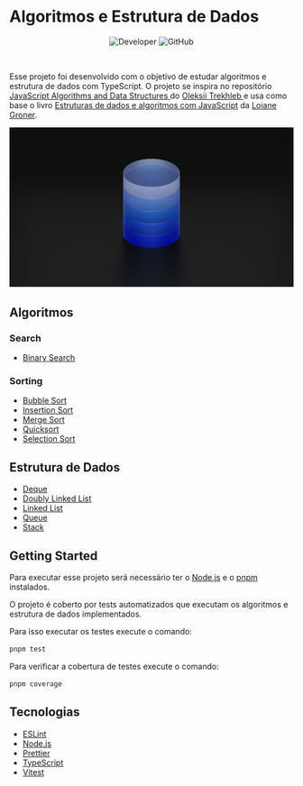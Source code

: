# Algoritmos e Estrutura de Dados

<p align="center">
  <img alt="Developer" src="https://img.shields.io/badge/developer-jfilipedias-blue">
  <img alt="GitHub" src="https://img.shields.io/github/license/jfilipedias/algorithms">
</p>
<br>

Esse projeto foi desenvolvido com o objetivo de estudar algoritmos e estrutura de dados com TypeScript. O projeto se inspira no repositório [JavaScript Algorithms and Data Structures
](https://github.com/trekhleb/javascript-algorithms) do [Oleksii Trekhleb
](https://twitter.com/Trekhleb) e usa como base o livro [Estruturas de dados e algoritmos com JavaScript](https://novatec.com.br/livros/estruturas-de-dados-algoritmos-em-javascript-2ed/) da [Loiane Groner](https://twitter.com/loiane).

<div align="center">
  <img alt="Stack" title="stack" src="./docs/cover.png" />
</div>

## Algoritmos

### Search

- [Binary Search](./src/algorithms/search/binary-search/index.ts)

### Sorting

- [Bubble Sort](./src/algorithms/sorting/bubble-sort/index.ts)
- [Insertion Sort](./src/algorithms/sorting/insertion-sort/index.ts)
- [Merge Sort](./src/algorithms/sorting/merge-sort/index.ts)
- [Quicksort](./src/algorithms/sorting/quicksort/index.ts)
- [Selection Sort](./src/algorithms/sorting/selection-sort/index.ts)

## Estrutura de Dados

- [Deque](./src/data-structure/deque/README.md)
- [Doubly Linked List](./src/data-structure/doubly-linked-list/index.ts)
- [Linked List](./src/data-structure/linked-list/README.md)
- [Queue](./src/data-structure/queue/README.md)
- [Stack](./src/data-structure/stack/README.md)

## Getting Started

Para executar esse projeto será necessário ter o [Node.js](https://nodejs.org/) e o [pnpm](https://pnpm.io/) instalados.

O projeto é coberto por tests automatizados que executam os algoritmos e estrutura de dados implementados.

Para isso executar os testes execute o comando:

```bash
pnpm test
```

Para verificar a cobertura de testes execute o comando:

```bash
pnpm coverage
```

## Tecnologias

- [ESLint](https://eslint.org/)
- [Node.js](https://nodejs.org/)
- [Prettier](https://eslint.org/)
- [TypeScript](https://typescriptlang.org/)
- [Vitest](https://vitest.dev/)
